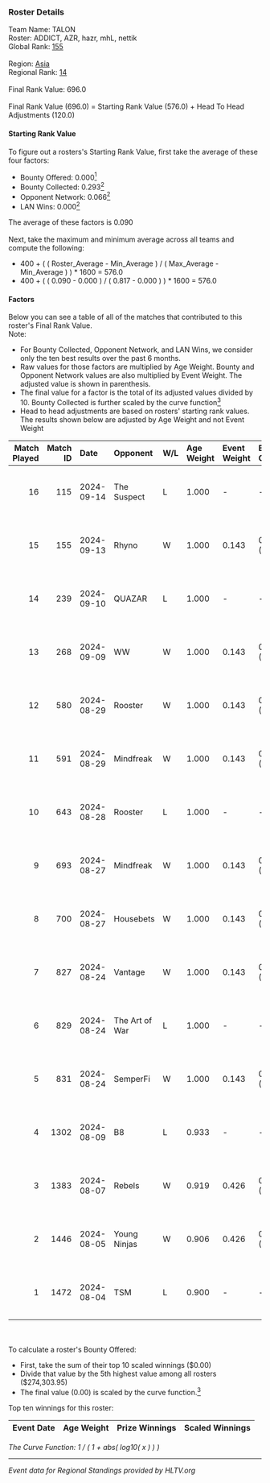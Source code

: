 ### Roster Details<br />
Team Name: TALON<br />
Roster: ADDICT, AZR, hazr, mhL, nettik<br />
Global Rank: [155](../../standings_global_2024_09_18.md)<br />
<br />
Region: [Asia]( ../../standings_asia_2024_09_18.md)<br />
Regional Rank: [14]( ../../standings_asia_2024_09_18.md)<br />
<br />
Final Rank Value:  696.0<br />
<br />
Final Rank Value (696.0) = Starting Rank Value (576.0) + Head To Head Adjustments (120.0)<br />

#### Starting Rank Value<br />
To figure out a rosters's Starting Rank Value, first take the average of these four factors:<br />
- Bounty Offered: 0.000[<sup>1</sup>](#table2)
- Bounty Collected: 0.293[<sup>2</sup>](#table1)
- Opponent Network: 0.066[<sup>2</sup>](#table1)
- LAN Wins: 0.000[<sup>2</sup>](#table1)

The average of these factors is 0.090<br />
<br />
Next, take the maximum and minimum average across all teams and compute the following:<br />
- 400 + ( ( Roster_Average - Min_Average ) / ( Max_Average - Min_Average ) ) * 1600 = 576.0
- 400 + ( ( 0.090 - 0.000 ) / ( 0.817 - 0.000 ) ) * 1600 = 576.0


#### Factors<br />
Below you can see a table of all of the matches that contributed to this roster's Final Rank Value.<br />
Note:<br />

- For Bounty Collected, Opponent Network, and LAN Wins, we consider only the ten best results over the past 6 months.
- Raw values for those factors are multiplied by Age Weight. Bounty and Opponent Network values are also multiplied by Event Weight. The adjusted value is shown in parenthesis.
- The final value for a factor is the total of its adjusted values divided by 10. Bounty Collected is further scaled by the curve function[<sup>3</sup>](#curveFunction)
- Head to head adjustments are based on rosters' starting rank values. The results shown below are adjusted by Age Weight and not Event Weight
<span id="table1"></span><br />


| Match Played | Match ID | Date       | Opponent       | W/L | Age Weight | Event Weight | Bounty Collected | Opponent Network | LAN Wins  | H2H Adj. | Roster                         |
| -: | -: | :- | :- | :- | :- | :- | :- | :- | :- | -: | :- |
|           16 |      115 | 2024-09-14 | The Suspect    | L   | 1.000      | -            | -                | -                | -         |    -9.48 | ADDICT, AZR, hazr, mhL, nettik |
|           15 |      155 | 2024-09-13 | Rhyno          | W   | 1.000      | 0.143        | 0.053 (0.008)    | 0.455 (0.065)    | 0 (0.000) |    21.82 | ADDICT, AZR, hazr, mhL, nettik |
|           14 |      239 | 2024-09-10 | QUAZAR         | L   | 1.000      | -            | -                | -                | -         |   -19.87 | ADDICT, AZR, hazr, mhL, nettik |
|           13 |      268 | 2024-09-09 | WW             | W   | 1.000      | 0.143        | 0.000 (0.000)    | 0.076 (0.011)    | 0 (0.000) |     7.12 | ADDICT, AZR, hazr, mhL, nettik |
|           12 |      580 | 2024-08-29 | Rooster        | W   | 1.000      | 0.143        | 0.019 (0.003)    | 0.323 (0.046)    | 0 (0.000) |    20.46 | ADDICT, AZR, hazr, mhL, nettik |
|           11 |      591 | 2024-08-29 | Mindfreak      | W   | 1.000      | 0.143        | 0.003 (0.000)    | 0.231 (0.033)    | 0 (0.000) |    18.34 | ADDICT, AZR, hazr, mhL, nettik |
|           10 |      643 | 2024-08-28 | Rooster        | L   | 1.000      | -            | -                | -                | -         |    -9.92 | ADDICT, AZR, hazr, mhL, nettik |
|            9 |      693 | 2024-08-27 | Mindfreak      | W   | 1.000      | 0.143        | 0.003 (0.000)    | 0.231 (0.033)    | 0 (0.000) |    19.01 | ADDICT, AZR, hazr, mhL, nettik |
|            8 |      700 | 2024-08-27 | Housebets      | W   | 1.000      | 0.143        | 0.002 (0.000)    | 0.179 (0.026)    | 0 (0.000) |    17.25 | ADDICT, AZR, hazr, mhL, nettik |
|            7 |      827 | 2024-08-24 | Vantage        | W   | 1.000      | 0.143        | 0.002 (0.000)    | 0.148 (0.021)    | 0 (0.000) |    15.41 | ADDICT, AZR, hazr, mhL, nettik |
|            6 |      829 | 2024-08-24 | The Art of War | L   | 1.000      | -            | -                | -                | -         |   -11.80 | ADDICT, AZR, hazr, mhL, nettik |
|            5 |      831 | 2024-08-24 | SemperFi       | W   | 1.000      | 0.143        | 0.000 (0.000)    | 0.000 (0.000)    | 0 (0.000) |     6.88 | ADDICT, AZR, hazr, mhL, nettik |
|            4 |     1302 | 2024-08-09 | B8             | L   | 0.933      | -            | -                | -                | -         |    -1.61 | ADDICT, AZR, hazr, mhL, nettik |
|            3 |     1383 | 2024-08-07 | Rebels         | W   | 0.919      | 0.426        | 0.063 (0.025)    | 0.682 (0.267)    | 0 (0.000) |    25.76 | ADDICT, AZR, hazr, mhL, nettik |
|            2 |     1446 | 2024-08-05 | Young Ninjas   | W   | 0.906      | 0.426        | 0.007 (0.003)    | 0.414 (0.160)    | 0 (0.000) |    22.97 | ADDICT, AZR, hazr, mhL, nettik |
|            1 |     1472 | 2024-08-04 | TSM            | L   | 0.900      | -            | -                | -                | -         |    -2.34 | ADDICT, AZR, hazr, mhL, nettik |

<br />
<span id="table2"></span><br />
To calculate a roster's Bounty Offered:<br />

- First, take the sum of their top 10 scaled winnings ($0.00)
- Divide that value by the 5th highest value among all rosters ($274,303.95)
- The final value (0.00) is scaled by the curve function.[<sup>3</sup>](#curveFunction)

Top ten winnings for this roster:<br />

| Event Date | Age Weight | Prize Winnings | Scaled Winnings |
| :- | -: | :- | :- |


<span id="curveFunction"></span>_The Curve Function: 1 / ( 1 + abs( log10( x ) ) )_<br />

---
_Event data for Regional Standings provided by HLTV.org_<br />
